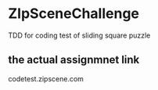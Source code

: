 # ZIpSceneChallenge
TDD for coding test of sliding square puzzle

##  the actual assignmnet link
codetest.zipscene.com 
